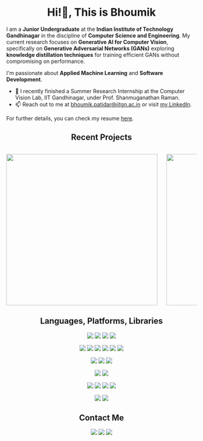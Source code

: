 <h1 align="center">Hi!👋, This is Bhoumik</h1>

I am a **Junior Undergraduate** at the **Indian Institute of Technology Gandhinagar** in the discipline of **Computer Science and Engineering**. My current research focuses on **Generative AI for Computer Vision**, specifically on **Generative Adversarial Networks (GANs)** exploring **knowledge distillation techniques** for training efficient GANs without compromising on performance. 

I'm passionate about **Applied Machine Learning** and **Software Development**.

- 🌱 I recently finished a Summer Research Internship at the Computer Vision Lab, IIT Gandhinagar, under Prof. Shanmuganathan Raman. 
- 📫 Reach out to me at bhoumik.patidar@iitgn.ac.in or visit [my LinkedIn](https://www.linkedin.com/in/bhoumik-patidar-586a2524a/).

For further details, you can check my resume [here](./resume.pdf).

<h2 align="center">Recent Projects</h2>

<div style="width: 100%; overflow-x: auto; white-space: nowrap;">
  <a href="https://github.com/BhoumikPatidar/Efficient-Generative-Adversarial-Networks-through-Knowledge-Distillation" style="display: inline-block; margin-right: 20px;">
    <img src="https://github-readme-stats.vercel.app/api/pin/?username=BhoumikPatidar&repo=Efficient-Generative-Adversarial-Networks-through-Knowledge-Distillation" width="400" style="vertical-align: top;">
  </a>
  <a href="https://github.com/BhoumikPatidar/Generative-Adversarial-Network-For-Image-Translation" style="display: inline-block; margin-right: 20px;">
    <img src="https://github-readme-stats.vercel.app/api/pin/?username=BhoumikPatidar&repo=Generative-Adversarial-Network-For-Image-Translation" width="400" style="vertical-align: top;">
  </a>
  <a href="https://github.com/BhoumikPatidar/Strategic-Urban-Greening-using-AI-Driven-Semantic-Segmentation-of-Satellite-Imagery" style="display: inline-block; margin-right: 20px;">
    <img src="https://github-readme-stats.vercel.app/api/pin/?username=BhoumikPatidar&repo=Strategic-Urban-Greening-using-AI-Driven-Semantic-Segmentation-of-Satellite-Imagery" width="400" style="vertical-align: top;">
  </a>
  <a href="https://github.com/BhoumikPatidar/Machine-Learning-For-Plant-Electrophysiological-Signal-Study" style="display: inline-block; margin-right: 20px;">
    <img src="https://github-readme-stats.vercel.app/api/pin/?username=BhoumikPatidar&repo=Machine-Learning-For-Plant-Electrophysiological-Signal-Study" width="400" style="vertical-align: top;">
  </a>
</div>



<h2 align="center">Languages, Platforms, Libraries</h2>
<p>
<div align="center">
  <img src="https://img.shields.io/badge/python-3670A0?style=for-the-badge&logo=python&logoColor=ffdd54" />
  <img src="https://img.shields.io/badge/c-%2300599C.svg?style=for-the-badge&logo=c&logoColor=white">
  <img src="https://img.shields.io/badge/c++-%2300599C.svg?style=for-the-badge&logo=c%2B%2B&logoColor=white">
  <img src="https://img.shields.io/badge/matlab-%23008080.svg?style=for-the-badge&logo=matlab&logoColor=white">
</div>
</p>
<p>
<div align="center">
  <img src="https://img.shields.io/badge/numpy-%23013243.svg?style=for-the-badge&logo=numpy&logoColor=white">
  <img src="https://img.shields.io/badge/pandas-%23150458.svg?style=for-the-badge&logo=pandas&logoColor=white">
  <img src="https://img.shields.io/badge/scipy-%230C55A5.svg?style=for-the-badge&logo=scipy&logoColor=white">
  <img src="https://img.shields.io/badge/scikit--learn-%23F7931E.svg?style=for-the-badge&logo=scikit-learn&logoColor=white">
  <img src="https://img.shields.io/badge/matplotlib-%23ffffff.svg?style=for-the-badge&logo=matplotlib&logoColor=black">
  <img src="https://img.shields.io/badge/seaborn-%23FFA07A.svg?style=for-the-badge&logoColor=white">
</div>
</p>
<p>
<div align="center">
  <img src="https://img.shields.io/badge/tensorflow-%23FF6F00.svg?style=for-the-badge&logo=tensorflow&logoColor=white" />
  <img src="https://img.shields.io/badge/pytorch-%23EE4C2C.svg?style=for-the-badge&logo=pytorch&logoColor=white" />
  <img src="https://img.shields.io/badge/keras-%23D00000.svg?style=for-the-badge&logo=keras&logoColor=white" />
</div>
</p>
<p>
<div align="center">
  <img src="https://img.shields.io/badge/jupyter-%23FA0F00.svg?style=for-the-badge&logo=jupyter&logoColor=white" />
  <img src="https://img.shields.io/badge/google%20colab-%23F9AB00.svg?style=for-the-badge&logo=google-colab&logoColor=white" />
</div>
</p>
<p>
<div align="center">
  <img src="https://img.shields.io/badge/pcb%20designing-%23000080.svg?style=for-the-badge&logo=pcb-designing&logoColor=white" />
  <img src="https://img.shields.io/badge/ltspice-%23000080.svg?style=for-the-badge&logo=ltspice&logoColor=white" />
  <img src="https://img.shields.io/badge/arduino-%2300979D.svg?style=for-the-badge&logo=arduino&logoColor=white" />
  <img src="https://img.shields.io/badge/DAQ-%23000080.svg?style=for-the-badge&logo=DAQ&logoColor=white" />
</div>
</p>
<p>
<div align="center">
  <img src="https://img.shields.io/badge/Autodesk%20Inventor-%23F58500.svg?style=for-the-badge&logo=autodesk-inventor&logoColor=white" />
  <img src="https://img.shields.io/badge/Fusion%20360-%23F58500.svg?style=for-the-badge&logo=fusion-360&logoColor=white" />
</div>
</p>


<h2 align="center">Contact Me</h2>
<p>
<div align="center">
  <a href="https://www.linkedin.com/in/bhoumik-patidar-586a2524a/"><img src="https://img.shields.io/badge/linkedin-%230077B5.svg?style=for-the-badge&logo=linkedin&logoColor=white" /></a>
  <a href="mailto:bhoumik.patidar@iitgn.ac.in"><img src="https://img.shields.io/badge/Gmail-D14836?style=for-the-badge&logo=gmail&logoColor=white" /></a>
  <a href="https://twitter.com/Bhoumik03"><img src="https://img.shields.io/badge/twitter-%231DA1F2.svg?style=for-the-badge&logo=twitter&logoColor=white" /></a>
</div>
</p>
